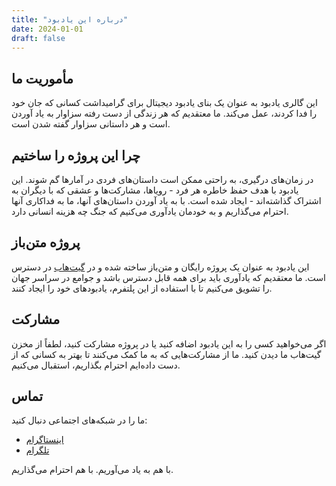 ```yaml
---
title: "درباره این یادبود"
date: 2024-01-01
draft: false
---
```


## مأموریت ما

این گالری یادبود به عنوان یک بنای یادبود دیجیتال برای گرامیداشت کسانی که جان خود را فدا کردند، عمل می‌کند. ما معتقدیم که هر زندگی از دست رفته سزاوار به یاد آوردن است و هر داستانی سزاوار گفته شدن است.

## چرا این پروژه را ساختیم

در زمان‌های درگیری، به راحتی ممکن است داستان‌های فردی در آمارها گم شوند. این یادبود با هدف حفظ خاطره هر فرد - رویاها، مشارکت‌ها و عشقی که با دیگران به اشتراک گذاشته‌اند - ایجاد شده است. با به یاد آوردن داستان‌های آنها، ما به فداکاری آنها احترام می‌گذاریم و به خودمان یادآوری می‌کنیم که جنگ چه هزینه انسانی دارد.

## پروژه متن‌باز

این یادبود به عنوان یک پروژه رایگان و متن‌باز ساخته شده و در [گیت‌هاب](https://github.com/yourusername/memorial-gallery) در دسترس است. ما معتقدیم که یادآوری باید برای همه قابل دسترس باشد و جوامع در سراسر جهان را تشویق می‌کنیم تا با استفاده از این پلتفرم، یادبودهای خود را ایجاد کنند.

## مشارکت

اگر می‌خواهید کسی را به این یادبود اضافه کنید یا در پروژه مشارکت کنید، لطفاً از مخزن گیت‌هاب ما دیدن کنید. ما از مشارکت‌هایی که به ما کمک می‌کنند تا بهتر به کسانی که از دست داده‌ایم احترام بگذاریم، استقبال می‌کنیم.

## تماس

ما را در شبکه‌های اجتماعی دنبال کنید:
- [اینستاگرام](https://instagram.com/yourusername)
- [تلگرام](https://t.me/yourchannel)

با هم به یاد می‌آوریم. با هم احترام می‌گذاریم.